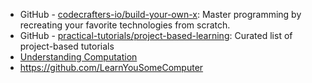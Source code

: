 * GitHub - [codecrafters-io/build-your-own-x](https://github.com/codecrafters-io/build-your-own-x): Master programming by recreating your favorite technologies from scratch.
* GitHub - [practical-tutorials/project-based-learning](https://github.com/practical-tutorials/project-based-learning): Curated list of project-based tutorials
* [Understanding Computation](https://computationbook.com/)
* https://github.com/LearnYouSomeComputer
